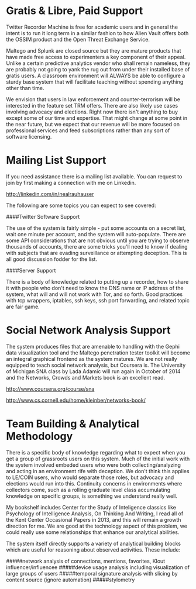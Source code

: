 # Gratis & Libre, Paid Support

Twitter Recorder Machine is free for academic users and in general the intent is to run it long term in a similar fashion to how Alien Vault offers both the OSSIM product and the Open Threat Exchange Service.

Maltego and Splunk are closed source but they are mature products that have made free access to experimenters a key component of their appeal. Unlike a certain predictive analytics vendor who shall remain nameless, they are probably not going to yank the rug out from under their installed base of gratis users. A classroom environment will ALWAYS be able to configure a sturdy base system that will facilitate teaching without spending anything other than time.

We envision that users in law enforcement and counter-terrorism will be interested in the feature set TRM offers. There are also likely use cases involving advocacy and elections. Right now there isn't anything to buy except some of our time and expertise. That might change at some point in the near future, but we expect that our revenue will be more focused on professional services and feed subscriptions rather than any sort of software licensing.

# Mailing List Support

If you need assistance there is a mailing list available. You can request to join by first making a connection with me on Linkedin.

http://linkedin.com/in/nealrauhauser

The following are some topics you can expect to see covered:

####Twitter Software Support

The use of the system is fairly simple - put some accounts on a secret list, wait one minute per account, and the system will auto-populate. There are some API considerations that are not obvious until you are trying to observe thousands of accounts, there are some tricks you'll need to know if dealing with subjects that are evading surveillance or attempting deception. This is all good discussion fodder for the list.

####Server Support

There is a body of knowledge related to putting up a recorder, how to share it with people who don't need to know the DNS name or IP address of the system, what will and will not work with Tor, and so forth. Good practices with tcp wrappers, iptables, ssh keys, ssh port forwarding, and related topic are fair game.

# Social Network Analysis Support

The system produces files that are amenable to handling with the Gephi data visualization tool and the Maltego penetration tester toolkit will become an integral graphical frontend as the system matures. We are not really equipped to teach social network analysis, but Coursera is. The University of Michigan SNA class by Lada Adamic will run again in October of 2014 and the Networks, Crowds and Markets book is an excellent read.

http://www.coursera.org/course/sna

http://www.cs.cornell.edu/home/kleinber/networks-book/

# Team Building & Analytical Methodology

There is a specific body of knowledge regarding what to expect when you get a group of grassroots users on this system. Much of the initial work with the system involved embeded users who were both collecting/analyzing and acting in an environment rife with deception. We don't think this applies to LE/COIN users, who would separate those roles, but advocacy and elections would run into this. Continuity concerns in environments where collectors come, such as a rolling graduate level class accumulating knowledge on specific groups, is something we understand really well.

My bookshelf includes Center for the Study of Inteligence classics like Psychology of Intelligence Analysis, On Thinking And Writing, I read all of the Kent Center Occasional Papers in 2013, and this will remain a growth direction for me. We are good at the technology aspect of this problem, we could really use some relationships that enhance our analytical abilities.

The system itself directly supports a variety of analytical building blocks which are useful for reasoning about observed activities. These include:

#####network analysis of connections, mentions, favorites, Klout influencer/influencee
#####device usage analysis including visualization of large groups of users
#####temporal signature analysis with slicing by content source (ignore automation)
#####stylometry 


